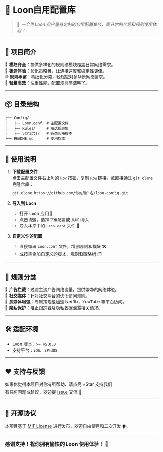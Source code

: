 # 🎯 Loon自用配置库

> 🌟 *一个为 Loon 用户量身定制的自用配置集合，提升你的代理和规则使用体验！*

---

## 📝 **项目简介**

🔧 **模块齐全**：提供多样化的规则和模块覆盖日常网络需求。  
🚀 **极速体验**：优化策略组，让连接速度和稳定性更佳。  
🌐 **规则丰富**：精细化分类，轻松应对多场景网络需求。  
💾 **轻量高效**：注重性能，配置规则简洁明了。  

---

## 📦 **目录结构**  

```plaintext
├── Config/
│   ├── Loon.conf  # 主配置文件
│   ├── Rules/     # 精选规则集
│   ├── Scripts/   # 各类实用脚本
└── README.md      # 使用指南
```

---

## 🔧 **使用说明**  

1. **下载配置文件**  
   点击主配置文件右上角的 `Row` 按钮，复制 `Row` 链接，或直接通过 `git clone` 克隆仓库：  
   ```bash
   git clone https://github.com/你的用户名/loon-config.git
   ```

2. **导入到 Loon**  
   - 打开 Loon 应用 🧵  
   - 点击 `配置`，选择 `下载配置` 或 `从URL导入`  
   - 导入本库中的 `Loon.conf` 文件 🎉  

3. **自定义你的配置**  
   - 直接编辑 `Loon.conf` 文件，增删规则和模块 🛠️  
   - 或按需添加自定义的脚本、规则和策略组 🗂️  

---

## 🐂 **规则分类**  

📌 **广告拦截**：过滤主流广告网络流量，提供繁净的网络体验。  
📌 **社交媒体**：针对社交平台的优化访问规则。  
📌 **流媒体增强**：专属策略组加速 Netflix、YouTube 等平台访问。  
📌 **隐私保护**：阻止跟踪器及隐私数据泄露相关请求。  

---

## 🛠️ **适配环境**  

- Loon 版本：`>= v5.0.0`  
- 支持平台：`iOS`、`iPadOS`  

---


## ❤️ **支持与反馈**  

如果你觉得本项目对你有所帮助，请点亮 ⭐Star 支持我们！  
有任何问题或建议，欢迎提 [Issue](https://github.com/curtinp118/Loon//issues) 交流 🌟  

---

## 📜 **开源协议**  

本项目基于 [MIT License](LICENSE) 进行发布，欢迎自由使用和二次开发 🍀。  

---

### **感谢支持！祝你拥有愉快的 Loon 使用体验！** 🎉
